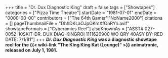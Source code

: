 +++
title = "Dr. Dux Diagnostic King"
draft = false
tags = ["Showtapes"]
categories = ["Pizza Time Theatre"]
startDate = "1981-07-01"
endDate = "0000-00-00"
contributors = ["The 64th Gamer","NoName2000"]
citations = []
pageThumbnailFile = "DhhDKLaOJpOKmXfOhRYn.avif"
showtapeFormats = ["Cyberamics Reel"]
alsoKnownAs = ["ASST# 027-0052-10SKIT-DR. DUX DIAG-KINGROI 1111620900 WO QRY 40ASY BY: RED DATE: 7/1/81"]
+++
***Dr. Dux Diagnostic King* was a diagnostic showtape reel for the {{< wiki-link "The King King Kat (Lounge)" >}} animatronic, released on July 1, 1981.**

